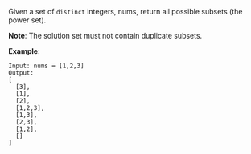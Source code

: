 Given a set of `distinct` integers, nums, return all possible subsets (the power set).

**Note**: The solution set must not contain duplicate subsets.

**Example**:

    Input: nums = [1,2,3]
    Output:
    [
      [3],
      [1],
      [2],
      [1,2,3],
      [1,3],
      [2,3],
      [1,2],
      []
    ]